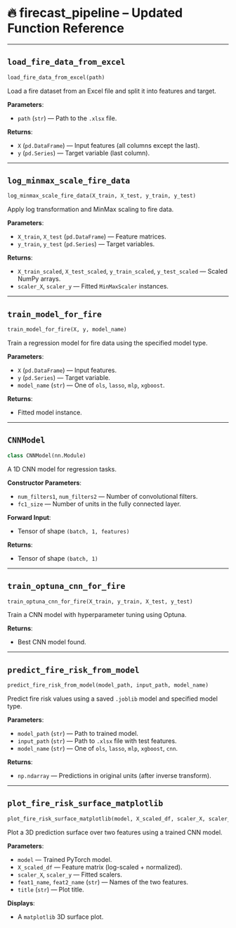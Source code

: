 # 🔥 firecast_pipeline – Updated Function Reference

---

## `load_fire_data_from_excel`

```python
load_fire_data_from_excel(path)
```

Load a fire dataset from an Excel file and split it into features and target.

**Parameters**:
- `path` (`str`) — Path to the `.xlsx` file.

**Returns**:
- `X` (`pd.DataFrame`) — Input features (all columns except the last).
- `y` (`pd.Series`) — Target variable (last column).

---

## `log_minmax_scale_fire_data`

```python
log_minmax_scale_fire_data(X_train, X_test, y_train, y_test)
```

Apply log transformation and MinMax scaling to fire data.

**Parameters**:
- `X_train`, `X_test` (`pd.DataFrame`) — Feature matrices.
- `y_train`, `y_test` (`pd.Series`) — Target variables.

**Returns**:
- `X_train_scaled`, `X_test_scaled`, `y_train_scaled`, `y_test_scaled` — Scaled NumPy arrays.
- `scaler_X`, `scaler_y` — Fitted `MinMaxScaler` instances.

---

## `train_model_for_fire`

```python
train_model_for_fire(X, y, model_name)
```

Train a regression model for fire data using the specified model type.

**Parameters**:
- `X` (`pd.DataFrame`) — Input features.
- `y` (`pd.Series`) — Target variable.
- `model_name` (`str`) — One of `ols`, `lasso`, `mlp`, `xgboost`.

**Returns**:
- Fitted model instance.

---

## `CNNModel`

```python
class CNNModel(nn.Module)
```

A 1D CNN model for regression tasks.

**Constructor Parameters**:
- `num_filters1`, `num_filters2` — Number of convolutional filters.
- `fc1_size` — Number of units in the fully connected layer.

**Forward Input**:
- Tensor of shape `(batch, 1, features)`

**Returns**:
- Tensor of shape `(batch, 1)`

---

## `train_optuna_cnn_for_fire`

```python
train_optuna_cnn_for_fire(X_train, y_train, X_test, y_test)
```

Train a CNN model with hyperparameter tuning using Optuna.

**Returns**:
- Best CNN model found.

---

## `predict_fire_risk_from_model`

```python
predict_fire_risk_from_model(model_path, input_path, model_name)
```

Predict fire risk values using a saved `.joblib` model and specified model type.

**Parameters**:
- `model_path` (`str`) — Path to trained model.
- `input_path` (`str`) — Path to `.xlsx` file with test features.
- `model_name` (`str`) — One of `ols`, `lasso`, `mlp`, `xgboost`, `cnn`.

**Returns**:
- `np.ndarray` — Predictions in original units (after inverse transform).

---

## `plot_fire_risk_surface_matplotlib`

```python
plot_fire_risk_surface_matplotlib(model, X_scaled_df, scaler_X, scaler_y, feat1_name, feat2_name, title)
```

Plot a 3D prediction surface over two features using a trained CNN model.

**Parameters**:
- `model` — Trained PyTorch model.
- `X_scaled_df` — Feature matrix (log-scaled + normalized).
- `scaler_X`, `scaler_y` — Fitted scalers.
- `feat1_name`, `feat2_name` (`str`) — Names of the two features.
- `title` (`str`) — Plot title.

**Displays**:
- A `matplotlib` 3D surface plot.